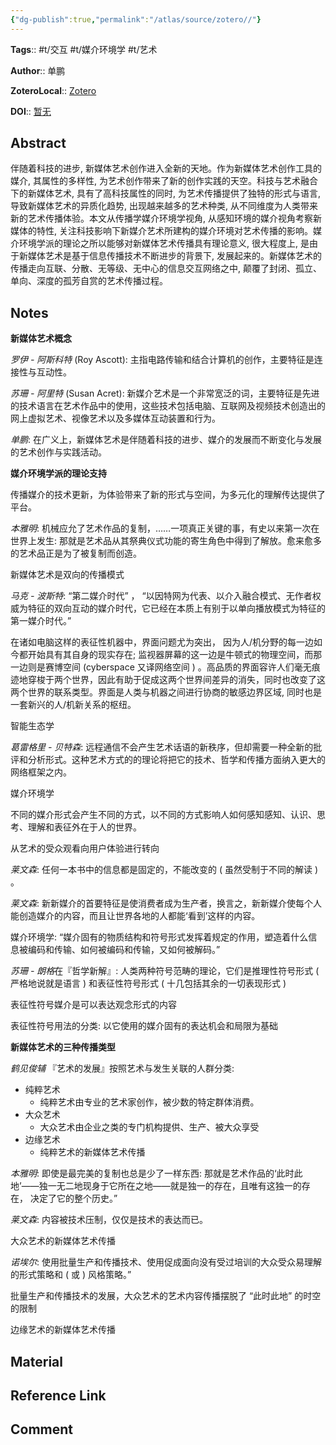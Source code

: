 ```yaml
---
{"dg-publish":true,"permalink":"/atlas/source/zotero//"}
---
```



**Tags**:: #t/交互 #t/媒介环境学 #t/艺术 

**Author**:: 单鹏

**ZoteroLocal**:: [Zotero](zotero://select/library/items/TXEDVX9S)

**DOI**:: [暂无](https://kns.cnki.net/kcms2/article/abstract?v=62vjN2oCPVbl9lqVy0p5AUiBvWpDXnzXwyRLnAHPgXs9KCE2atklDPNIaBmF3szwAvkPhdg3GdMxodsOVabBmYmjIkbj1gjhNsAZxApmFm1BT5bKtG1jnlwFYkO6A1JBeI7JkkkPhDWNsKDwPCWdtEy77CAsdSIWYi7zQgv8XyvVTg1rW2BXOv8EZNULwZVJPdLOuxN-AbMi53vza17cJAwi8NqaksgKHZzwymnkatI=&uniplatform=NZKPT&language=CHS)

## Abstract

伴随着科技的进步, 新媒体艺术创作进入全新的天地。作为新媒体艺术创作工具的媒介, 其属性的多样性, 为艺术创作带来了新的创作实践的天空。科技与艺术融合下的新媒体艺术, 具有了高科技属性的同时, 为艺术传播提供了独特的形式与语言, 导致新媒体艺术的异质化趋势, 出现越来越多的艺术种类, 从不同维度为人类带来新的艺术传播体验。本文从传播学媒介环境学视角, 从感知环境的媒介视角考察新媒体的特性, 关注科技影响下新媒介艺术所建构的媒介环境对艺术传播的影响。媒介环境学派的理论之所以能够对新媒体艺术传播具有理论意义, 很大程度上, 是由于新媒体艺术是基于信息传播技术不断进步的背景下, 发展起来的。新媒体艺术的传播走向互联、分散、无等级、无中心的信息交互网络之中, 颠覆了封闭、孤立、单向、深度的孤芳自赏的艺术传播过程。

## Notes

**新媒体艺术概念**

*罗伊 - 阿斯科特* (Roy Ascott): 主指电路传输和结合计算机的创作，主要特征是连接性与互动性。

*苏珊 - 阿里特* (Susan Acret): 新媒介艺术是一个非常宽泛的词，主要特征是先进的技术语言在艺术作品中的使用，这些技术包括电脑、互联网及视频技术创造出的网上虚拟艺术、视像艺术以及多媒体互动装置和行为。

*单鹏*: 在广义上，新媒体艺术是伴随着科技的进步、媒介的发展而不断变化与发展的艺术创作与实践活动。

**媒介环境学派的理论支持**

传播媒介的技术更新，为体验带来了新的形式与空间，为多元化的理解传达提供了平台。

*本雅明*: 机械应允了艺术作品的复制，……一项真正关键的事，有史以来第一次在世界上发生: 那就是艺术品从其祭典仪式功能的寄生角色中得到了解放。愈来愈多的艺术品正是为了被复制而创造。

新媒体艺术是双向的传播模式

*马克 - 波斯特*: “第二媒介时代” ， “以因特网为代表、以介入融合模式、无作者权威为特征的双向互动的媒介时代，它已经在本质上有别于以单向播放模式为特征的第一媒介时代。”

在诸如电脑这样的表征性机器中，界面问题尤为突出， 因为人/机分野的每一边如今都开始具有其自身的现实存在; 监视器屏幕的这一边是牛顿式的物理空间，而那一边则是赛博空间 (cyberspace 又译网络空间 ) 。高品质的界面容许人们毫无痕迹地穿梭于两个世界，因此有助于促成这两个世界间差异的消失，同时也改变了这两个世界的联系类型。界面是人类与机器之间进行协商的敏感边界区域, 同时也是一套新兴的人/机新关系的枢纽。

智能生态学

*葛雷格里 - 贝特森*: 远程通信不会产生艺术话语的新秩序，但却需要一种全新的批评和分析形式。这种艺术方式的的理论将把它的技术、哲学和传播方面纳入更大的网络框架之内。

媒介环境学

不同的媒介形式会产生不同的方式，以不同的方式影响人如何感知感知、认识、思考、理解和表征外在于人的世界。

从艺术的受众观看向用户体验进行转向

*莱文森*: 任何一本书中的信息都是固定的，不能改变的 ( 虽然受制于不同的解读 ) 。

*莱文森*: 新新媒介的首要特征是使消费者成为生产者，换言之，新新媒介使每个人能创造媒介的内容，而且让世界各地的人都能‘看到’这样的内容。

媒介环境学: “媒介固有的物质结构和符号形式发挥着规定的作用，塑造着什么信息被编码和传输、如何被编码和传输，又如何被解码。”

*苏珊 - 朗格*在『哲学新解』: 人类两种符号范畴的理论，它们是推理性符号形式 ( 严格地说就是语言 ) 和表征性符号形式 ( 十几包括其余的一切表现形式 ) 

表征性符号媒介是可以表达观念形式的内容

表征性符号用法的分类: 以它使用的媒介固有的表达机会和局限为基础

**新媒体艺术的三种传播类型**

*鹤见俊辅* 『艺术的发展』按照艺术与发生关联的人群分类:

- 纯粹艺术
	- 纯粹艺术由专业的艺术家创作，被少数的特定群体消费。
- 大众艺术
	- 大众艺术由企业之类的专门机构提供、生产、被大众享受
- 边缘艺术
	- 纯粹艺术的新媒体艺术传播

*本雅明*: 即使是最完美的复制也总是少了一样东西: 那就是艺术作品的‘此时此地’——独一无二地现身于它所在之地——就是独一的存在，且唯有这独一的存在， 决定了它的整个历史。”

*莱文森*: 内容被技术压制，仅仅是技术的表达而已。

大众艺术的新媒体艺术传播

*诺埃尔*: 使用批量生产和传播技术、使用促成面向没有受过培训的大众受众易理解的形式策略和 ( 或 ) 风格策略。”

批量生产和传播技术的发展，大众艺术的艺术内容传播摆脱了 “此时此地” 的时空的限制

边缘艺术的新媒体艺术传播

## Material

## Reference Link

## Comment
